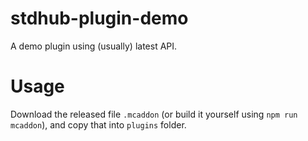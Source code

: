# stdhub-plugin-demo

A demo plugin using (usually) latest API.

# Usage

Download the released file `.mcaddon` (or build it yourself using `npm run mcaddon`), and copy that into `plugins` folder.